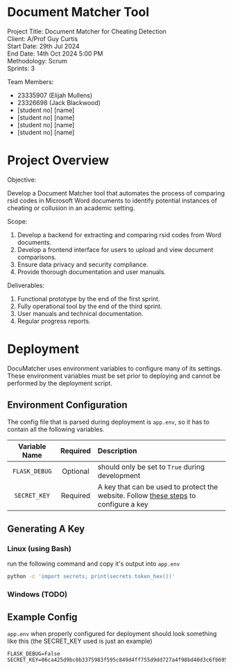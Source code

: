 # Document Matcher Tool

Project Title: Document Matcher for Cheating Detection  
Client: A/Prof Guy Curtis  
Start Date: 29th Jul 2024  
End Date: 14th Oct 2024 5:00 PM  
Methodology: Scrum  
Sprints: 3  

Team Members:  
- 23335907 (Elijah Mullens)
- 23326698 (Jack Blackwood)
- [student no] [name]  
- [student no] [name]  
- [student no] [name]  
- [student no] [name]  


# Project Overview

Objective: 

Develop a Document Matcher tool that automates the process of comparing rsid
codes in Microsoft Word documents to identify potential instances of cheating or
collusion in an academic setting.

Scope:
1. Develop a backend for extracting and comparing rsid codes from Word documents.
2. Develop a frontend interface for users to upload and view document comparisons.
3. Ensure data privacy and security compliance.
4. Provide thorough documentation and user manuals.

Deliverables:
1. Functional prototype by the end of the first sprint.
2. Fully operational tool by the end of the third sprint.
3. User manuals and technical documentation.
4. Regular progress reports.


# Deployment

DocuMatcher uses environment variables to configure many of its settings. These
environment variables must be set prior to deploying and cannot be performed by
the deployment script.

## Environment Configuration

The config file that is parsed during deployment is `app.env`, so it has to
contain all the following variables.

| Variable Name | Required | Description                                                                                                 |
|:-------------:|:--------:|:------------------------------------------------------------------------------------------------------------|
| `FLASK_DEBUG` | Optional | should only be set to `True` during development                                                             |
| `SECRET_KEY`  | Required | A key that can be used to protect the website. Follow [these steps](#Generating-A-Key) to configure a key   |

## Generating A Key

### Linux (using Bash)

run the following command and copy it's output into `app.env`

```Bash
python -c 'import secrets; print(secrets.token_hex())'
```

### Windows (TODO)

## Example Config

`app.env` when properly configured for deployment should look something like
this (the SECRET_KEY used is just an example)

```env
FLASK_DEBUG=False
SECRET_KEY=06ca425d9bc0b3375983f595c849d4ff755d9dd727a4f98bd40d3c6fb6957a87
```
